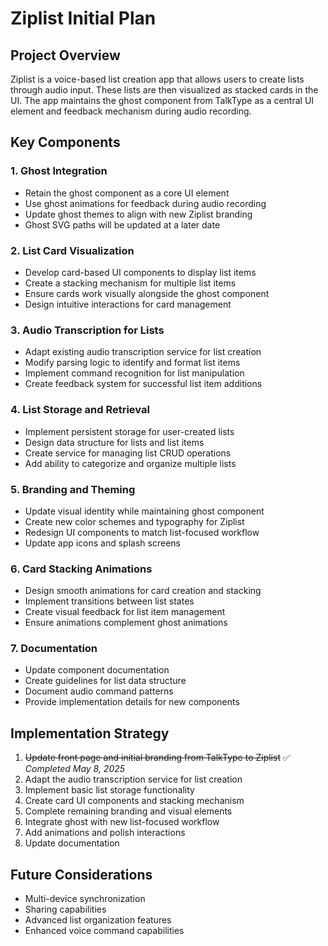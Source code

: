 # Ziplist Initial Plan

## Project Overview
Ziplist is a voice-based list creation app that allows users to create lists through audio input. These lists are then visualized as stacked cards in the UI. The app maintains the ghost component from TalkType as a central UI element and feedback mechanism during audio recording.

## Key Components

### 1. Ghost Integration
- Retain the ghost component as a core UI element
- Use ghost animations for feedback during audio recording
- Update ghost themes to align with new Ziplist branding
- Ghost SVG paths will be updated at a later date

### 2. List Card Visualization
- Develop card-based UI components to display list items
- Create a stacking mechanism for multiple list items
- Ensure cards work visually alongside the ghost component
- Design intuitive interactions for card management

### 3. Audio Transcription for Lists
- Adapt existing audio transcription service for list creation
- Modify parsing logic to identify and format list items
- Implement command recognition for list manipulation
- Create feedback system for successful list item additions

### 4. List Storage and Retrieval
- Implement persistent storage for user-created lists
- Design data structure for lists and list items
- Create service for managing list CRUD operations
- Add ability to categorize and organize multiple lists

### 5. Branding and Theming
- Update visual identity while maintaining ghost component
- Create new color schemes and typography for Ziplist
- Redesign UI components to match list-focused workflow
- Update app icons and splash screens

### 6. Card Stacking Animations
- Design smooth animations for card creation and stacking
- Implement transitions between list states
- Create visual feedback for list item management
- Ensure animations complement ghost animations

### 7. Documentation
- Update component documentation
- Create guidelines for list data structure
- Document audio command patterns
- Provide implementation details for new components

## Implementation Strategy
1. ~~Update front page and initial branding from TalkType to Ziplist~~ ✅ *Completed May 8, 2025*
2. Adapt the audio transcription service for list creation
3. Implement basic list storage functionality
4. Create card UI components and stacking mechanism
5. Complete remaining branding and visual elements
6. Integrate ghost with new list-focused workflow
7. Add animations and polish interactions
8. Update documentation

## Future Considerations
- Multi-device synchronization
- Sharing capabilities
- Advanced list organization features
- Enhanced voice command capabilities